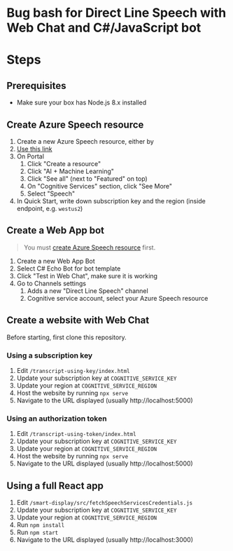 # Bug bash for Direct Line Speech with Web Chat and C#/JavaScript bot

# Steps

## Prerequisites

- Make sure your box has Node.js 8.x installed

## Create Azure Speech resource

1. Create a new Azure Speech resource, either by
  1. [Use this link](https://ms.portal.azure.com/#blade/Microsoft_Azure_Marketplace/MarketplaceOffersBlade/selectedMenuItemId/CognitiveServices_MP/dontDiscardJourney/true/launchingContext/%7B%22source%22%3A%22Resources%20Microsoft.CognitiveServices%2Faccounts%22%7D)
  1. On Portal
     1. Click "Create a resource"
     1. Click "AI + Machine Learning"
     1. Click "See all" (next to "Featured" on top)
     1. On "Cognitive Services" section, click "See More"
     1. Select "Speech"
1. In Quick Start, write down subscription key and the region (inside endpoint, e.g. `westus2`)

## Create a Web App bot

> You must [create Azure Speech resource](#create-azure-speech-resource) first.

1. Create a new Web App Bot
1. Select C# Echo Bot for bot template
1. Click "Test in Web Chat", make sure it is working
1. Go to Channels settings
   1. Adds a new "Direct Line Speech" channel
   1. Cognitive service account, select your Azure Speech resource

## Create a website with Web Chat

Before starting, first clone this repository.

### Using a subscription key

1. Edit `/transcript-using-key/index.html`
1. Update your subscription key at `COGNITIVE_SERVICE_KEY`
1. Update your region at `COGNITIVE_SERVICE_REGION`
1. Host the website by running `npx serve`
1. Navigate to the URL displayed (usually http://localhost:5000)

### Using an authorization token

1. Edit `/transcript-using-token/index.html`
1. Update your subscription key at `COGNITIVE_SERVICE_KEY`
1. Update your region at `COGNITIVE_SERVICE_REGION`
1. Host the website by running `npx serve`
1. Navigate to the URL displayed (usually http://localhost:5000)

## Using a full React app

1. Edit `/smart-display/src/fetchSpeechServicesCredentials.js`
1. Update your subscription key at `COGNITIVE_SERVICE_KEY`
1. Update your region at `COGNITIVE_SERVICE_REGION`
1. Run `npm install`
1. Run `npm start`
1. Navigate to the URL displayed (usually http://localhost:3000)
